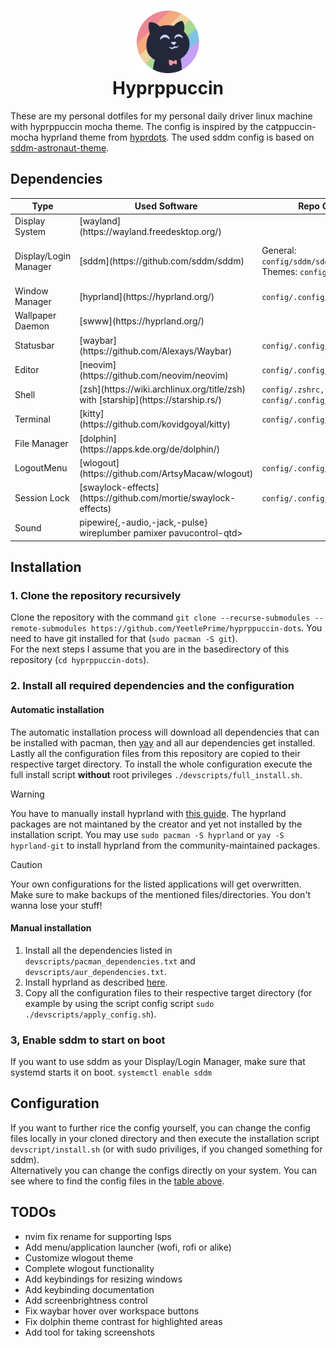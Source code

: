 <h1 align="center">
    <img src="https://github.com/YeetlePrime/hyprppuccin-dots/blob/main/assets/catppuccin.png" width="100" alt="Catppuccin-Logo"/><br/>
    Hyprppuccin
</h1>

These are my personal dotfiles for my personal daily driver linux machine with hyprppuccin mocha theme.
The config is inspired by the catppuccin-mocha hyprland theme from [hyprdots](https://github.com/prasanthrangan/hyprdots). The used sddm config is based on [sddm-astronaut-theme](https://github.com/Keyitdev/sddm-astronaut-theme).

## Dependencies
<table>
    <thead>
        <th>Type</th>
        <th>Used Software</th>
        <th>Repo Config</th>
        <th>System Config</th>
    </thead>
    <tbody>
        <tr>
            <td>Display System</td> 
            <td>[wayland](https://wayland.freedesktop.org/)</td> 
            <td></td> 
            <td></td> 
        </tr>
        <tr>
            <td>Display/Login Manager</td> 
            <td>[sddm](https://github.com/sddm/sddm)</td> 
            <td>
                General: <code>config/sddm/sddm.conf</code>
                </br>
                Themes: <code>config/sddm/themes</code>
            </td> 
            <td>
                General: <code>/etc/sddm.conf.d/sddm.conf</code>
                </br>
                Themes: <code>config/sddm/themes</code>
            </td> 
        </tr>
        <tr>
            <td>Window Manager</td> 
            <td>[hyprland](https://hyprland.org/)</td> 
            <td><code>config/.config/hypr</code></td> 
            <td><code>~/.config/hypr</code></td> 
        </tr>
        <tr>
            <td>Wallpaper Daemon</td> 
            <td>[swww](https://hyprland.org/)</td> 
            <td></td> 
            <td></td> 
        </tr>
        <tr>
            <td>Statusbar</td> 
            <td>[waybar](https://github.com/Alexays/Waybar)</td> 
            <td><code>config/.config/waybar</code></td> 
            <td><code>~/.config/waybar</code></td> 
        </tr>
        <tr>
            <td>Editor</td> 
            <td>[neovim](https://github.com/neovim/neovim)</td> 
            <td><code>config/.config/nvim</code></td> 
            <td><code>~/.config/nvim</code></td> 
        </tr>
        <tr>
            <td>Shell</td> 
            <td>[zsh](https://wiki.archlinux.org/title/zsh) with [starship](https://starship.rs/)</td> 
            <td><code>config/.zshrc,</code> <code>config/.zsh,</code> <code>config/.config/starship.toml</code></td>
            <td><code>~/.zshrc,</code> <code>~/.zsh,</code> <code>~/.config/starship.toml</code></td> 
        </tr>
        <tr>
            <td>Terminal</td> 
            <td>[kitty](https://github.com/kovidgoyal/kitty)</td> 
            <td><code>config/.config/kitty</code></td> 
            <td><code>~/.config/kitty</code></td> 
        </tr>
        <tr>
            <td>File Manager</td> 
            <td>[dolphin](https://apps.kde.org/de/dolphin/)</td> 
            <td></td> 
            <td></td> 
        </tr>
        <tr>
            <td>LogoutMenu</td> 
            <td>[wlogout](https://github.com/ArtsyMacaw/wlogout)</td> 
            <td><code>config/.config/wlogout</code></td> 
            <td><code>~/.config/wlogout</code></td> 
        </tr>
        <tr>
            <td>Session Lock</td> 
            <td>[swaylock-effects](https://github.com/mortie/swaylock-effects)</td> 
            <td><code>config/.config/swaylock</code></td> 
            <td><code>~/.config/swaylock</code></td> 
        </tr>
        <tr>
            <td>Sound</td> 
            <td>pipewire{,-audio,-jack,-pulse} wireplumber pamixer pavucontrol-qtd></td> 
            <td></td> 
            <td></td> 
        </tr>
    </tbody>

</table>

## Installation
### 1. Clone the repository recursively
Clone the repository with the command `git clone --recurse-submodules --remote-submodules https://github.com/YeetlePrime/hyprppuccin-dots`. You need to have git installed for that (`sudo pacman -S git`).  
For the next steps I assume that you are in the basedirectory of this repository (`cd hyprppuccin-dots`).

### 2. Install all required dependencies and the configuration
#### Automatic installation
The automatic installation process will download all dependencies that can be installed with pacman, then [yay](https://github.com/Jguer/yay) and all aur dependencies get installed.  
Lastly all the configuration files from this repository are copied to their respective target directory.
To install the whole configuration execute the full install script **without** root privileges `./devscripts/full_install.sh`.

> [!WARNING]
> You have to manually install hyprland with [this guide](https://wiki.hyprland.org/Getting-Started/Installation/).
> The hyprland packages are not maintaned by the creator and yet not installed by the installation script.
> You may use `sudo pacman -S hyprland` or `yay -S hyprland-git` to install hyprland from the community-maintained packages.

> [!CAUTION]
> Your own configurations for the listed applications will get overwritten. Make sure to make backups of the mentioned files/directories. You don't wanna lose your stuff!

#### Manual installation
1. Install all the dependencies listed in `devscripts/pacman_dependencies.txt` and `devscripts/aur_dependencies.txt`.
1. Install hyprland as described [here](https://wiki.hyprland.org/Getting-Started/Installation/).
1. Copy all the configuration files to their respective target directory (for example by using the script config script `sudo ./devscripts/apply_config.sh`).

### 3, Enable sddm to start on boot
If you want to use sddm as your Display/Login Manager, make sure that systemd starts it on boot. `systemctl enable sddm`


## Configuration
If you want to further rice the config yourself, you can change the config files locally in your cloned directory and then execute the installation script `devscript/install.sh` (or with sudo priviliges, if you changed something for sddm).  
Alternatively you can change the configs directly on your system. 
You can see where to find the config files in the [table above](#dependencies).


## TODOs
- nvim fix rename for supporting lsps
- Add menu/application launcher (wofi, rofi or alike)
- Customize wlogout theme
- Complete wlogout functionality
- Add keybindings for resizing windows
- Add keybinding documentation
- Add screenbrightness control
- Fix waybar hover over workspace buttons
- Fix dolphin theme contrast for highlighted areas
- Add tool for taking screenshots
